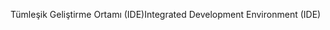 <span data-ttu-id="2b5dd-101">Tümleşik Geliştirme Ortamı (IDE)</span><span class="sxs-lookup"><span data-stu-id="2b5dd-101">Integrated Development Environment (IDE)</span></span>
